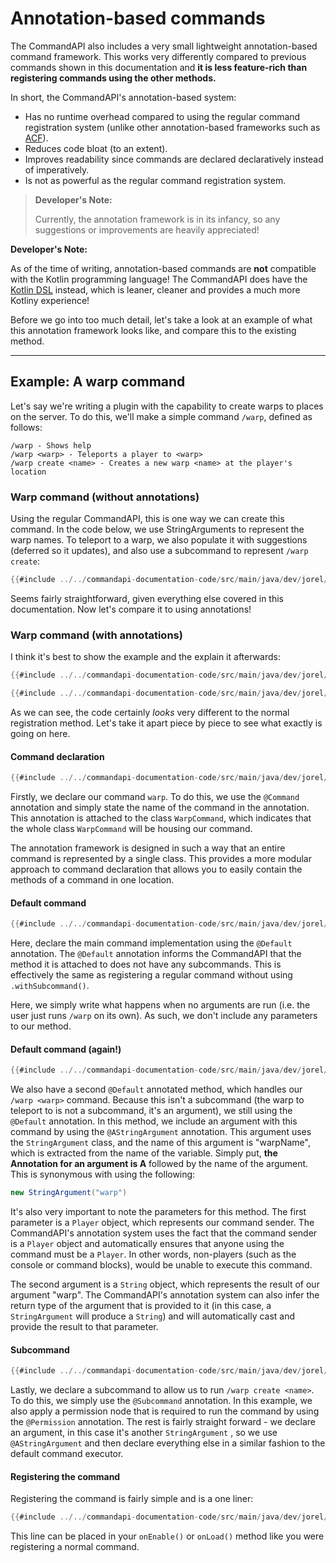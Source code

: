 # Annotation-based commands

The CommandAPI also includes a very small lightweight annotation-based command framework. This works very differently compared to previous commands shown in this documentation and **it is less feature-rich than registering commands using the other methods.**

In short, the CommandAPI's annotation-based system:

- Has no runtime overhead compared to using the regular command registration system (unlike other annotation-based frameworks such as [ACF](https://github.com/aikar/commands)).
- Reduces code bloat (to an extent).
- Improves readability since commands are declared declaratively instead of imperatively.
- Is not as powerful as the regular command registration system.

> **Developer's Note:**
>
> Currently, the annotation framework is in its infancy, so any suggestions or improvements are heavily appreciated!

<div class="warning">

**Developer's Note:**

As of the time of writing, annotation-based commands are **not** compatible with the Kotlin programming language! The CommandAPI does have the [Kotlin DSL](./kotlinintro.md) instead, which is leaner, cleaner and provides a much more Kotliny experience!

</div>

Before we go into too much detail, let's take a look at an example of what this annotation framework looks like, and compare this to the existing method.

-----

## Example: A warp command

Let's say we're writing a plugin with the capability to create warps to places on the server. To do this, we'll make a simple command `/warp`, defined as follows:

```mccmd
/warp - Shows help
/warp <warp> - Teleports a player to <warp>
/warp create <name> - Creates a new warp <name> at the player's location
```

### Warp command (without annotations)

Using the regular CommandAPI, this is one way we can create this command. In the code below, we use StringArguments to represent the warp names. To teleport to a warp, we also populate it with suggestions (deferred so it updates), and also use a subcommand to represent `/warp create`:

```java
{{#include ../../commandapi-documentation-code/src/main/java/dev/jorel/commandapi/examples/java/Examples.java:annotationsintro1}}
```

Seems fairly straightforward, given everything else covered in this documentation. Now let's compare it to using annotations!

### Warp command (with annotations)

I think it's best to show the example and the explain it afterwards:

```java
{{#include ../../commandapi-documentation-code/src/main/java/dev/jorel/commandapi/examples/java/Examples.java:annotationsintro2}}
```

```java
{{#include ../../commandapi-documentation-code/src/main/java/dev/jorel/commandapi/examples/java/Examples.java:annotationsintro3}}
```

As we can see, the code certainly _looks_ very different to the normal registration method. Let's take it apart piece by piece to see what exactly is going on here.

#### Command declaration

```java
{{#include ../../commandapi-documentation-code/src/main/java/dev/jorel/commandapi/examples/java/Examples.java:annotationsintro4}}
```

Firstly, we declare our command `warp`. To do this, we use the `@Command` annotation and simply state the name of the command in the annotation. This annotation is attached to the class `WarpCommand`, which indicates that the whole class `WarpCommand` will be housing our command.

The annotation framework is designed in such a way that an entire command is represented by a single class. This provides a more modular approach to command declaration that allows you to easily contain the methods of a command in one location.

#### Default command

```java
{{#include ../../commandapi-documentation-code/src/main/java/dev/jorel/commandapi/examples/java/Examples.java:annotationsintro5}}
```

Here, declare the main command implementation using the `@Default` annotation. The `@Default` annotation informs the CommandAPI that the method it is attached to does not have any subcommands. This is effectively the same as registering a regular command without using `.withSubcommand()`.

Here, we simply write what happens when no arguments are run (i.e. the user just runs `/warp` on its own). As such, we don't include any parameters to our method.

#### Default command (again!)

```java
{{#include ../../commandapi-documentation-code/src/main/java/dev/jorel/commandapi/examples/java/Examples.java:annotationsintro6}}
```

We also have a second `@Default` annotated method, which handles our `/warp <warp>` command. Because this isn't a subcommand (the warp to teleport to is not a subcommand, it's an argument), we still using the `@Default` annotation. In this method, we include an argument with this command by using the `@AStringArgument` annotation. This argument uses the `StringArgument` class, and the name of this argument is "warpName", which is extracted from the name of the variable. Simply put, **the Annotation for an argument is A** followed by the name of the argument. This is synonymous with using the following:

```java
new StringArgument("warp")
```

It's also very important to note the parameters for this method. The first parameter is a `Player` object, which represents our command sender. The CommandAPI's annotation system uses the fact that the command sender is a `Player` object and automatically ensures that anyone using the command must be a `Player`. In other words, non-players (such as the console or command blocks), would be unable to execute this command.

The second argument is a `String` object, which represents the result of our argument "warp". The CommandAPI's annotation system can also infer the return type of the argument that is provided to it (in this case, a `StringArgument` will produce a `String`) and will automatically cast and provide the result to that parameter.

#### Subcommand

```java
{{#include ../../commandapi-documentation-code/src/main/java/dev/jorel/commandapi/examples/java/Examples.java:annotationsintro7}}
```

Lastly, we declare a subcommand to allow us to run `/warp create <name>`. To do this, we simply use the `@Subcommand` annotation. In this example, we also apply a permission node that is required to run the command by using the `@Permission` annotation. The rest is fairly straight forward - we declare an argument, in this case it's another `StringArgument` , so we use `@AStringArgument` and then declare everything else in a similar fashion to the default command executor.

#### Registering the command

Registering the command is fairly simple and is a one liner:

```java
{{#include ../../commandapi-documentation-code/src/main/java/dev/jorel/commandapi/examples/java/Examples.java:annotationsintro3}}
```

This line can be placed in your `onEnable()` or `onLoad()` method like you were registering a normal command.
